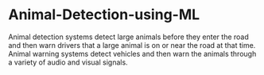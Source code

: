 # Animal-Detection-using-ML
Animal detection systems detect large animals before they enter the road and then warn drivers that a large animal is on or near the road at that time. Animal warning systems detect vehicles and then warn the animals through a variety of audio and visual signals.

